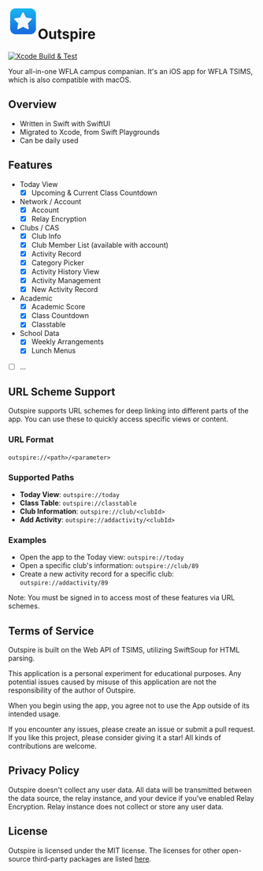 <img align="left" width="60" height="60" src="https://raw.githubusercontent.com/at-wr/Outspire/refs/heads/main/Icon.png" alt="Outspire App Icon">

# Outspire
[![Xcode Build & Test](https://github.com/at-wr/Outspire/actions/workflows/build_test.yml/badge.svg)](https://github.com/at-wr/Outspire/actions/workflows/build_test.yml)

Your all-in-one WFLA campus companian. It's an iOS app for WFLA TSIMS, which is also compatible with macOS.

## Overview

- Written in Swift with SwiftUI
- Migrated to Xcode, from Swift Playgrounds
- Can be daily used

## Features

- Today View
	- [x] Upcoming & Current Class Countdown
- Network / Account
	- [x] Account
	- [x] Relay Encryption
- Clubs / CAS
	- [x] Club Info
	- [x] Club Member List (available with account)
	- [x] Activity Record
	- [x] Category Picker
	- [x] Activity History View
	- [x] Activity Management
	- [x] New Activity Record
- Academic
	- [x] Academic Score
	- [x] Class Countdown
	- [x] Classtable
- School Data
	- [x] Weekly Arrangements
	- [x] Lunch Menus
- [ ] …

## URL Scheme Support

Outspire supports URL schemes for deep linking into different parts of the app. You can use these to quickly access specific views or content.

### URL Format
`outspire://<path>/<parameter>`

### Supported Paths

- **Today View**: `outspire://today`
- **Class Table**: `outspire://classtable`
- **Club Information**: `outspire://club/<clubId>`
- **Add Activity**: `outspire://addactivity/<clubId>`

### Examples

- Open the app to the Today view: `outspire://today`
- Open a specific club's information: `outspire://club/89`
- Create a new activity record for a specific club: `outspire://addactivity/89`

Note: You must be signed in to access most of these features via URL schemes.

## Terms of Service

Outspire is built on the Web API of TSIMS, utilizing SwiftSoup for HTML parsing. 

This application is a personal experiment for educational purposes. Any potential issues caused by misuse of this application are not the responsibility of the author of Outspire.

When you begin using the app, you agree not to use the App outside of its intended usage.

If you encounter any issues, please create an issue or submit a pull request. If you like this project, please consider giving it a star! All kinds of contributions are welcome.

## Privacy Policy

Outspire doesn't collect any user data. All data will be transmitted between the data source, the relay instance, and your device if you’ve enabled Relay Encryption. Relay instance does not collect or store any user data.

## License

Outspire is licensed under the MIT license. The licenses for other open-source third-party packages are listed [here](./THIRD_PARTY_LICENSES).
